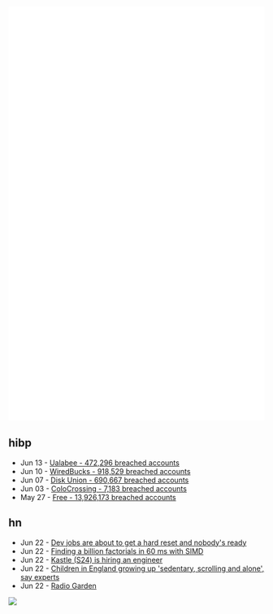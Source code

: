 ![Metrics](https://raw.githubusercontent.com/phixion/phixion/master/metrics.svg)

## hibp

<!--
for https://github.com/phixion/phixion/blob/main/.github/workflows/feeds.yml
-->
<!--START_SECTION:haveibeenpwnd-->
- Jun 13 - [Ualabee - 472,296 breached accounts](https://haveibeenpwned.com/Breach/Ualabee)
- Jun 10 - [WiredBucks - 918,529 breached accounts](https://haveibeenpwned.com/Breach/WiredBucks)
- Jun 07 - [Disk Union - 690,667 breached accounts](https://haveibeenpwned.com/Breach/DiskUnion)
- Jun 03 - [ColoCrossing - 7,183 breached accounts](https://haveibeenpwned.com/Breach/ColoCrossing)
- May 27 - [Free - 13,926,173 breached accounts](https://haveibeenpwned.com/Breach/FreeMobile)
<!--END_SECTION:haveibeenpwnd-->

## hn

<!--
for https://github.com/phixion/phixion/blob/main/.github/workflows/feeds.yml
-->
<!--START_SECTION:hn-->
- Jun 22 - [Dev jobs are about to get a hard reset and nobody's ready](https://old.reddit.com/r/ClaudeAI/comments/1lhgdbd/dev_jobs_are_about_to_get_a_hard_reset_and/)
- Jun 22 - [Finding a billion factorials in 60 ms with SIMD](https://codeforces.com/blog/entry/143279)
- Jun 22 - [Kastle (S24) is hiring an engineer](https://www.ycombinator.com/companies/kastle/jobs/ItDVKB7-founding-engineer-at-kastle-s24)
- Jun 22 - [Children in England growing up 'sedentary, scrolling and alone', say experts](https://www.theguardian.com/society/2025/jun/11/children-sedentary-scrolling-alone-lack-of-play-england)
- Jun 22 - [Radio Garden](https://radio.garden/?2025)
<!--END_SECTION:hn-->

<!--
for https://yhype.me
-->
![](https://hit.yhype.me/github/profile?user_id=13013670)
